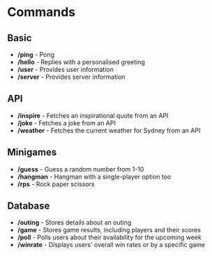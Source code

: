 # Commands

## Basic
* **/ping** - Pong
* **/hello** - Replies with a personalised greeting
* **/user** - Provides user information
* **/server** - Provides server information

## API
* **/inspire** - Fetches an inspirational quote from an API
* **/joke** - Fetches a joke from an API
* **/weather** - Fetches the current weather for Sydney from an API

## Minigames
* **/guess** - Guess a random number from 1-10
* **/hangman** - Hangman with a single-player option too
* **/rps** - Rock paper scissors

## Database
* **/outing** - Stores details about an outing
* **/game** - Stores game results, including players and their scores
* **/poll** - Polls users about their availability for the upcoming week
* **/winrate** - Displays users' overall win rates or by a specific game

